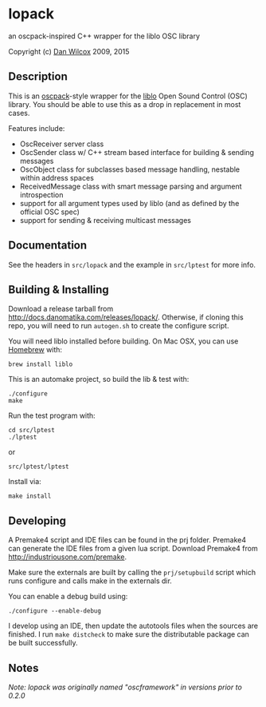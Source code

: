 lopack
======

an oscpack-inspired C++ wrapper for the liblo OSC library

Copyright (c) [Dan Wilcox](http://danomatika.com) 2009, 2015

Description
-----------

This is an [oscpack](http://www.rossbencina.com/code/oscpack)-style wrapper for the [liblo](http://liblo.sourceforge.net/) Open Sound Control (OSC) library. You should be able to use this as a drop in replacement in most cases.

Features include:

* OscReceiver server class
* OscSender class w/ C++ stream based interface for building & sending messages
* OscObject class for subclasses based message handling, nestable within address spaces
* ReceivedMessage class with smart message parsing and argument introspection
* support for all argument types used by liblo (and as defined by the official OSC spec)
* support for sending & receiving multicast messages

Documentation
-------------

See the headers in `src/lopack` and the example in `src/lptest` for more info.

Building & Installing
---------------------

Download a release tarball from <http://docs.danomatika.com/releases/lopack/>. Otherwise, if cloning this repo, you will need to run `autogen.sh` to create the configure script.

You will need liblo installed before building. On Mac OSX, you can use [Homebrew](http://brew.sh) with:

    brew install liblo

This is an automake project, so build the lib & test with:

    ./configure
	make

Run the test program with:

    cd src/lptest
    ./lptest

or

    src/lptest/lptest

Install via:

    make install

Developing
----------

A Premake4 script and IDE files can be found in the prj folder. Premake4 can generate the IDE files from a given lua script. Download Premake4 from <http://industriousone.com/premake>.

Make sure the externals are built by calling the `prj/setupbuild` script which runs configure and calls make in the externals dir.

You can enable a debug build using:

    ./configure --enable-debug

I develop using an IDE, then update the autotools files when the sources are finished. I run `make distcheck` to make sure the distributable package can be built successfully.

Notes
-----

_Note: lopack was originally named "oscframework" in versions prior to 0.2.0_
